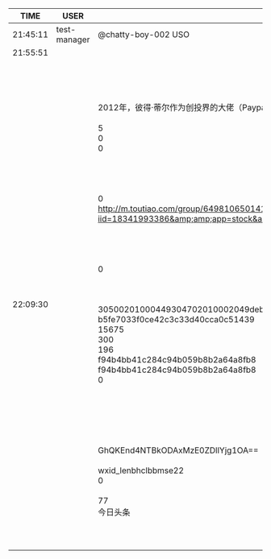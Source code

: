 TIME | USER | MESSAGE
--- | --- | ---
21:45:11 | test-manager | @chatty-boy-002 USO
21:55:51 | | 
22:09:30 | | <?xml version="1.0"?><br/><msg><br/>	<appmsg appid="wx50d801314d9eb858" sdkver="0"><br/>		<title>【CEO来信】乔布斯好友：每个程序员让公司增值100万，每个MBA让公司贬值50万</title><br/>		<des>2012年，彼得·蒂尔作为创投界的大佬（Paypal的联合创始人、Facebook的投资人），在美国斯坦福大学开教了一门名叫《CS 183：创业》的创业课程，主讲如何创业，以及创业那些坑。</des><br/>		<action /><br/>		<type>5</type><br/>		<showtype>0</showtype><br/>		<soundtype>0</soundtype><br/>		<mediatagname /><br/>		<messageext /><br/>		<messageaction /><br/>		<content /><br/>		<contentattr>0</contentattr><br/>		<url>http://m.toutiao.com/group/6498106501410849294/?iid=18341993386&amp;amp;app=stock&amp;amp;tt_from=weixin&amp;amp;utm_source=weixin&amp;amp;utm_medium=toutiao_ios&amp;amp;utm_campaign=client_share&amp;amp;wxshare_count=1</url><br/>		<lowurl /><br/>		<dataurl /><br/>		<lowdataurl /><br/>		<appattach><br/>			<totallen>0</totallen><br/>			<attachid /><br/>			<emoticonmd5 /><br/>			<fileext /><br/>			<cdnthumburl>30500201000449304702010002049deb763c020310d95f020424c1cdcb02045a2e1cf10422333431353130323230334063686174726f6f6d343535375f313531323937313530340204010c00030201000400</cdnthumburl><br/>			<cdnthumbmd5>b5fe7033f0ce42c3c33d40cca0c51439</cdnthumbmd5><br/>			<cdnthumblength>15675</cdnthumblength><br/>			<cdnthumbwidth>300</cdnthumbwidth><br/>			<cdnthumbheight>196</cdnthumbheight><br/>			<cdnthumbaeskey>f94b4bb41c284c94b059b8b2a64a8fb8</cdnthumbaeskey><br/>			<aeskey>f94b4bb41c284c94b059b8b2a64a8fb8</aeskey><br/>			<encryver>0</encryver><br/>		</appattach><br/>		<extinfo /><br/>		<sourceusername /><br/>		<sourcedisplayname /><br/>		<thumburl /><br/>		<md5 /><br/>		<statextstr>GhQKEnd4NTBkODAxMzE0ZDllYjg1OA==</statextstr><br/>	</appmsg><br/>	<fromusername>wxid_lenbhclbbmse22</fromusername><br/>	<scene>0</scene><br/>	<appinfo><br/>		<version>77</version><br/>		<appname>今日头条</appname><br/>	</appinfo><br/>	<commenturl></commenturl><br/></msg><br/>

